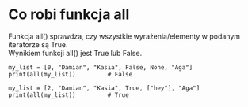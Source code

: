 # Co robi funkcja all  
Funkcja all() sprawdza, czy wszystkie wyrażenia/elementy w podanym iteratorze są True.  
Wynikiem funkcji all() jest True lub False.

```
my_list = [0, "Damian", "Kasia", False, None, "Aga"]
print(all(my_list))         # False

my_list = [2, "Damian", "Kasia", True, ["hey"], "Aga"]
print(all(my_list))         # True
```
